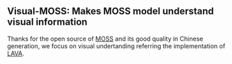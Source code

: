 ## Visual-MOSS: Makes MOSS model understand visual information


Thanks for the open source of [MOSS](https://github.com/OpenLMLab/MOSS) and its good quality in Chinese generation, we focus on visual undertanding referring the implementation of [LAVA](https://github.com/haotian-liu/LLaVA/blob/main/llava/train/train.py).



